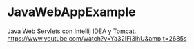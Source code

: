 # JavaWebAppExample
Java Web Servlets con Intellij IDEA y Tomcat. https://www.youtube.com/watch?v=Ya32IFi3lhU&amp;t=2685s 
